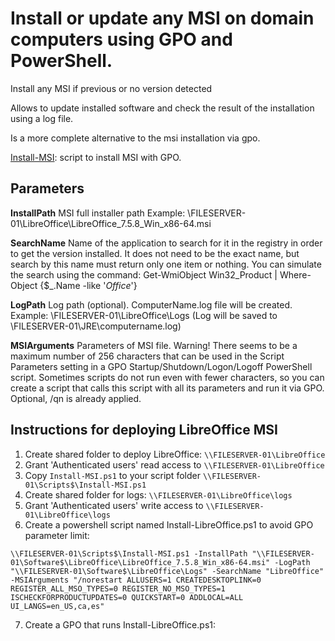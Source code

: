 # Install or update any MSI on domain computers using GPO and PowerShell.

Install any MSI if previous or no version detected

Allows to update installed software and check the result of the installation using a log file.

Is a more complete alternative to the msi installation via gpo.

[Install-MSI](https://raw.githubusercontent.com/juangranados/powershell-scripts/main/Install%20MSI/Install-MSI.ps1): script to install MSI with GPO.

## Parameters

**InstallPath**
MSI full installer path
Example: \\FILESERVER-01\LibreOffice\LibreOffice_7.5.8_Win_x86-64.msi

**SearchName**
Name of the application to search for it in the registry in order to get the version installed.
It does not need to be the exact name, but search by this name must return only one item or nothing.
You can simulate the search using the command:
Get-WmiObject  Win32_Product | Where-Object {$_.Name -like '*Office*'}
  
**LogPath**
Log path (optional). ComputerName.log file will be created.
Example: \\FILESERVER-01\LibreOffice\Logs (Log will be saved to \\FILESERVER-01\JRE\computername.log)

**MSIArguments**
Parameters of MSI file.
Warning! There seems to be a maximum number of 256 characters that can be used in the Script Parameters setting in a GPO Startup/Shutdown/Logon/Logoff PowerShell script.
Sometimes scripts do not run even with fewer characters, so you can create a script that calls this script with all its parameters and run it via GPO.
Optional, /qn is already applied.

## Instructions for deploying LibreOffice MSI

1. Create shared folder to deploy LibreOffice: ```\\FILESERVER-01\LibreOffice```
2. Grant 'Authenticated users' read access to ```\\FILESERVER-01\LibreOffice```
3. Copy ```Install-MSI.ps1``` to your script folder ```\\FILESERVER-01\Scripts$\Install-MSI.ps1```
4. Create shared folder for logs: ```\\FILESERVER-01\LibreOffice\logs```
5. Grant 'Authenticated users' write access to ```\\FILESERVER-01\LibreOffice\logs```
6. Create a powershell script named Install-LibreOffice.ps1 to avoid GPO parameter limit:
```
\\FILESERVER-01\Scripts$\Install-MSI.ps1 -InstallPath "\\FILESERVER-01\Software$\LibreOffice\LibreOffice_7.5.8_Win_x86-64.msi" -LogPath "\\FILESERVER-01\Software$\LibreOffice\Logs" -SearchName "LibreOffice" -MSIArguments "/norestart ALLUSERS=1 CREATEDESKTOPLINK=0 REGISTER_ALL_MSO_TYPES=0 REGISTER_NO_MSO_TYPES=1 ISCHECKFORPRODUCTUPDATES=0 QUICKSTART=0 ADDLOCAL=ALL UI_LANGS=en_US,ca,es"
```
7. Create a GPO that runs Install-LibreOffice.ps1:
